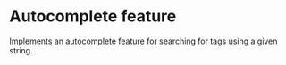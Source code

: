 # Autocomplete feature 

Implements an autocomplete feature for searching for tags using a given string. 

